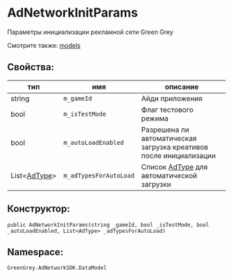 # AdNetworkInitParams
Параметры инициализации рекламной сети Green Grey

Смотрите также: [models](models.md)

## Свойства:

тип | имя | описание
-|-|-
string | `m_gameId` | Айди приложения
bool | `m_isTestMode` | Флаг тестового режима
bool | `m_autoLoadEnabled` | Разрешена ли автоматическая загрузка креативов после инициализации
List<[AdType](../enums/AdType.md)> | `m_adTypesForAutoLoad` | Список [AdType](../enums/AdType.md) для автоматической загрузки

## Конструктор:

`public AdNetworkInitParams(string _gameId, bool _isTestMode, bool _autoLoadEnabled, List<AdType> _adTypesForAutoLoad)`

## Namespace:

`GreenGrey.AdNetworkSDK.DataModel`
